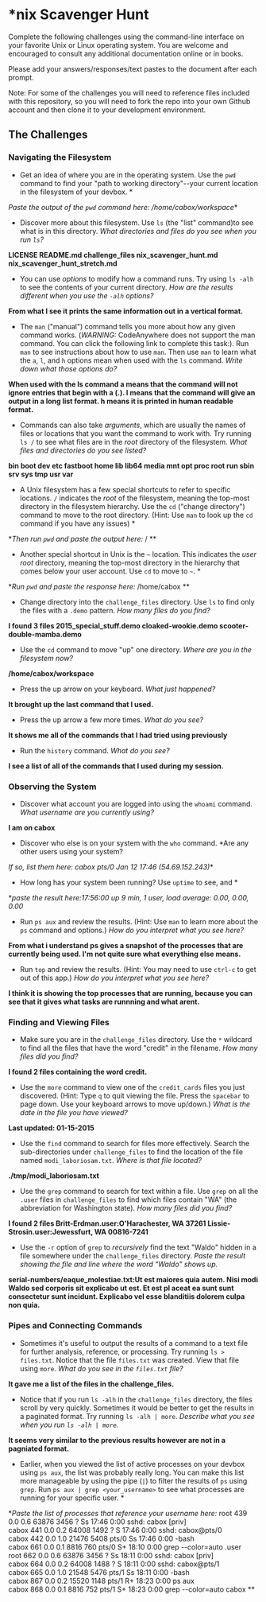 # *nix Scavenger Hunt

Complete the following challenges using the command-line interface on your favorite
Unix or Linux operating system. You are welcome and encouraged to consult any
additional documentation online or in books.

Please add your answers/responses/text pastes to the document after each prompt.

Note: For some of the challenges you will need to reference files included with
this repository, so you will need to fork the repo into your own Github account
and then clone it to your development environment.

## The Challenges

### Navigating the Filesystem

* Get an idea of where you are in the operating system. Use the `pwd` command to find your "path to working directory"--your current location in the filesystem of your devbox. *

**Paste the output of the `pwd` command here:* /home/cabox/workspace**

* Discover more about this filesystem. Use `ls` (the "list" command)to see what is in this directory. *What directories and files do you see when you run `ls`?*

**LICENSE  README.md  challenge_files  nix_scavenger_hunt.md  nix_scavenger_hunt_stretch.md**

* You can use *options* to modify how a command runs. Try using `ls -alh` to see the contents of your current directory. *How are the results different when you use the `-alh` options?* 

**From what I see it prints the same information out in a vertical format.**

* The `man` ("manual") command tells you more about how any given command works. (*WARNING:* CodeAnywhere does not support the man command. You can click the following link to complete this task:). Run `man` to see instructions about how to use `man`. Then use `man` to learn what the `a`, `l`, and `h` options mean when used with the `ls` command. *Write down what those options do?* 

**When used with the ls command a means that the command will not ignore entries that begin with a (.). l means that the command will give an output in a long list format. h means it is printed in human readable format.**

* Commands can also take *arguments*, which are usually the names of files or locations that you want the command to work with. Try running `ls /` to see what files are in the *root* directory of the filesystem. *What files and directories do you see listed?* 

**bin  boot  dev  etc  fastboot  home  lib  lib64  media  mnt  opt  proc  root  run  sbin  srv  sys  tmp  usr  var**

* A Unix filesystem has a few special shortcuts to refer to specific locations. `/` indicates the *root* of the filesystem, meaning the top-most directory in the filesystem hierarchy. Use the `cd` ("change directory") command to move to the root directory. (Hint: Use `man` to look up the `cd` command if you have any issues) *

**Then run `pwd` and paste the output here:* / **

* Another special shortcut in Unix is the `~` location. This indicates the *user root* directory, meaning the top-most directory in the hierarchy that comes below your user account. Use `cd` to move to `~`. *

**Run `pwd` and paste the response here:* /home/cabox **

* Change directory into the `challenge_files` directory. Use `ls` to find only the files with a `.demo` pattern. *How many files do you find?* 

**I found 3 files 2015_special_stuff.demo  cloaked-wookie.demo  scooter-double-mamba.demo**    

* Use the `cd` command to move "up" one directory. *Where are you in the filesystem now?* 

**/home/cabox/workspace** 

* Press the up arrow on your keyboard. *What just happened?* 

**It brought up the last command that I used.**

* Press the up arrow a few more times. *What do you see?* 

**It shows me all of the commands that I had tried using previously**

* Run the `history` command. *What do you see?* 

**I see a list of all of the commands that I used during my session.**

### Observing the System

* Discover what account you are logged into using the `whoami` command. *What username are you currently using?* 

**I am on cabox**

* Discover who else is on your system with the `who` command. *Are any other users using your system? 

**If so, list them here:* cabox    pts/0        Jan 12 17:46 (54.69.152.243)**  

* How long has your system been running? Use `uptime` to see, and *

**paste the result here:*17:56:00 up 9 min,  1 user,  load average: 0.00, 0.00, 0.00**  

* Run `ps aux` and review the results. (Hint: Use `man` to learn more about the `ps` command and options.) *How do you interpret what you see here?* 

**From what i understand ps gives a snapshot of the processes that are currently being used. I'm not quite sure what everything else means.**

* Run `top` and review the results. (Hint: You may need to use `ctrl-c` to get out of this app.) *How do you interpret what you see here?* 

**I think it is showing the top processes that are running, because you can see that it gives what tasks are runnning and what arent.**

### Finding and Viewing Files

* Make sure you are in the `challenge_files` directory. Use the `*` wildcard to find all the files that have the word "credit" in the filename. *How many files did you find?* 

**I found 2 files containing the word credit.**

* Use the `more` command to view one of the `credit_cards` files you just discovered. (Hint: Type `q` to quit viewing the file. Press the `spacebar` to page down. Use your keyboard arrows to move up/down.) *What is the date in the file you have viewed?* 

**Last updated: 01-15-2015**

* Use the `find` command to search for files more effectively. Search the sub-directories under `challenge_files` to find the location of the file named `modi_laboriosam.txt`. *Where is that file located?* 

**./tmp/modi_laboriosam.txt**

* Use the `grep` command to search for text within a file. Use `grep` on all the `.user` files in `challenge_files` to find which files contain "WA" (the abbreviation for Washington state). *How many files did you find?* 

**I found 2 files Britt-Erdman.user:O'Harachester, WA 37261 Lissie-Strosin.user:Jewessfurt, WA 00816-7241**

* Use the `-r` option of `grep` to *recursively* find the text "Waldo" hidden in a file somewhere under the `challenge_files` directory. *Paste the result showing the file and line where the word "Waldo" shows up.* 

**serial-numbers/eaque_molestiae.txt:Ut est maiores quia autem. Nisi modi Waldo sed corporis sit explicabo ut est. Et est pl
aceat ea sunt sunt consectetur sunt incidunt. Explicabo vel esse blanditiis dolorem culpa non quia.**

### Pipes and Connecting Commands

* Sometimes it's useful to output the results of a command to a text file for further analysis, reference, or processing. Try running `ls > files.txt`. Notice that the file `files.txt` was created. View that file using `more`. *What do you see in the `files.txt` file?* 

**It gave me a list of the files in the challenge_files.**

* Notice that if you run `ls -alh` in the `challenge_files` directory, the files scroll by very quickly. Sometimes it would be better to get the results in a paginated format. Try running `ls -alh | more`. *Describe what you see when you run `ls -alh | more`.* 

**It seems very similar to the previous results however are not in a pagniated format.**

* Earlier, when you viewed the list of active processes on your devbox using `ps aux`, the list was probably really long. You can make this list more manageable by using the pipe (`|`) to filter the results of `ps` using `grep`. Run `ps aux | grep <your_username>` to see what processes are running for your specific user. *

**Paste the list of processes that reference your username here:* root       439  0.0  0.6  63876  3456 ?        Ss   17:46   0:00 sshd: cabox [priv]                                       
cabox      441  0.0  0.2  64008  1492 ?        S    17:46   0:00 sshd: cabox@pts/0                                        
cabox      442  0.0  1.0  21476  5408 pts/0    Ss   17:46   0:00 -bash                                                    
cabox      661  0.0  0.1   8816   760 pts/0    S+   18:10   0:00 grep --color=auto .user                                  
root       662  0.0  0.6  63876  3456 ?        Ss   18:11   0:00 sshd: cabox [priv]                                       
cabox      664  0.0  0.2  64008  1488 ?        S    18:11   0:00 sshd: cabox@pts/1                                        
cabox      665  0.0  1.0  21548  5476 pts/1    Ss   18:11   0:00 -bash                                                    
cabox      867  0.0  0.2  15520  1148 pts/1    R+   18:23   0:00 ps aux                                                   
cabox      868  0.0  0.1   8816   752 pts/1    S+   18:23   0:00 grep --color=auto cabox **
